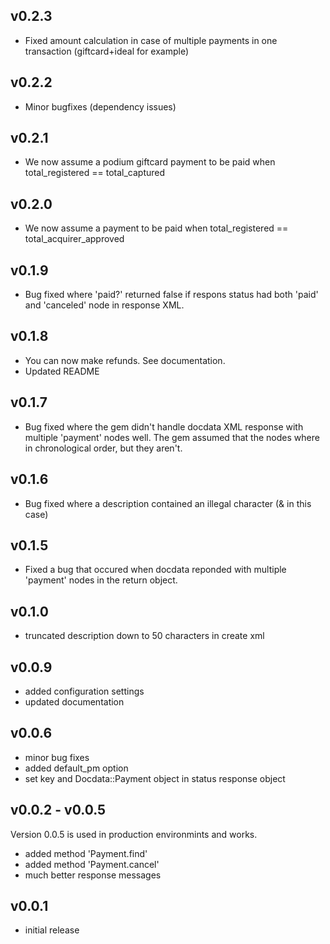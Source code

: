 ## v0.2.3
* Fixed amount calculation in case of multiple payments in one transaction (giftcard+ideal for example)

## v0.2.2
* Minor bugfixes (dependency issues)

## v0.2.1
* We now assume a podium giftcard payment to be paid when total_registered == total_captured

## v0.2.0
* We now assume a payment to be paid when total_registered == total_acquirer_approved

## v0.1.9
* Bug fixed where 'paid?' returned false if respons status had both 'paid' and 'canceled' node in response XML.

## v0.1.8
* You can now make refunds. See documentation.
* Updated README

## v0.1.7
* Bug fixed where the gem didn't handle docdata XML response with multiple 'payment' nodes well. The gem assumed that the nodes where in chronological order, but they aren't.

## v0.1.6
* Bug fixed where a description contained an illegal character (& in this case)

## v0.1.5
* Fixed a bug that occured when docdata reponded with multiple 'payment' nodes in the return object.

## v0.1.0
* truncated description down to 50 characters in create xml

## v0.0.9
* added configuration settings
* updated documentation

## v0.0.6

* minor bug fixes
* added default_pm option
* set key and Docdata::Payment object in status response object

## v0.0.2 - v0.0.5

Version 0.0.5 is used in production environmints and works.

* added method 'Payment.find'
* added method 'Payment.cancel'
* much better response messages

## v0.0.1

* initial release